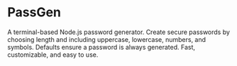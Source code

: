 # PassGen
A terminal-based Node.js password generator. Create secure passwords by choosing length and including uppercase, lowercase, numbers, and symbols. Defaults ensure a password is always generated. Fast, customizable, and easy to use.
